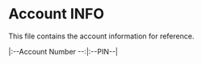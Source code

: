 # Account INFO

This file contains the account information for reference.

|:--Account Number --:|:--PIN--|
